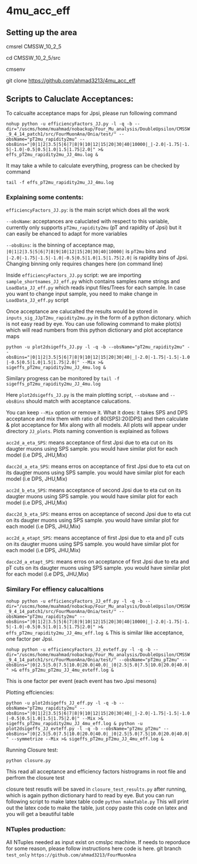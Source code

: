 # 4mu_acc_eff

## Setting up the area 

cmsrel CMSSW_10_2_5

cd CMSSW_10_2_5/src

cmsenv

git clone https://github.com/ahmad3213/4mu_acc_eff

## Scripts to Caluclate Acceptances:
To calcualte acceptance maps for Jpsi, please run following command

``
nohup python -u efficiencyFactors_JJ.py -l -q -b --dir="/uscms/home/muahmad/nobackup/Four_Mu_analysis/DoubleUpsilon/CMSSW_9_4_14_patch1/src/FourMuonAna/Onia/test/" --obsName="pT2mu_rapidity2mu" --obsBins="|0|1|2|3.5|5|6|7|8|9|10|12|15|20|30|40|10000|_|-2.0|-1.75|-1.5|-1.0|-0.5|0.5|1.0|1.5|1.75|2.0|" >& effs_pT2mu_rapidity2mu_JJ_4mu.log & 
``

It may take a while to calculate everything, progress can be checked by command 

``
tail -f effs_pT2mu_rapidity2mu_JJ_4mu.log
``

### Explaining some contents:

``efficiencyFactors_JJ.py``: is the main script which does all the work

``--obsName``: acceptances are caluclated with respect to this variable, currently only supports ``pT2mu_rapidity2mu`` (pT and rapidity of Jpsi) but it can easily be ehanced to adapt for more variables  

``--obsBins``: is the binning of acceptance map, ``|0|1|2|3.5|5|6|7|8|9|10|12|15|20|30|40|10000|`` is ``pT2mu`` bins and ``|-2.0|-1.75|-1.5|-1.0|-0.5|0.5|1.0|1.5|1.75|2.0|`` is rapidity bins of Jpsi. Changing binning only requires changes here (on command line)

Inside ``efficiencyFactors_JJ.py`` script: we are importing ``sample_shortnames_JJ_eff.py`` which contains samples name strings and ``LoadData_JJ_eff.py`` which reads input files/Trees for each sample. In case you want to change input sample, you need to make change in ``LoadData_JJ_eff.py`` script

Once acceptance are calucalted the results would be stored in ``inputs_sig_JJpT2mu_rapidity2mu.py`` in the form of a python dictonary. which is not easy read by eye. You can use following command to make plot(s) which will read numbers from this python dictionary and plot acceptance maps

``
python -u plot2dsigeffs_JJ.py -l -q -b --obsName="pT2mu_rapidity2mu" --obsBins="|0|1|2|3.5|5|6|7|8|9|10|12|15|20|30|40|_|-2.0|-1.75|-1.5|-1.0|-0.5|0.5|1.0|1.5|1.75|2.0|" --Mix >& sigeffs_pT2mu_rapidity2mu_JJ_4mu.log & 
``

Similary progress can be monitored by 
``tail -f sigeffs_pT2mu_rapidity2mu_JJ_4mu.log ``

Here ``plot2dsigeffs_JJ.py`` is the main plotting script, ``--obsName`` and ``--obsBins`` should match with acceptance calucations. 

You can keep ``--Mix`` option or remove it. What it does: it takes SPS and DPS acceptance and mix them with ratio of 80(SPS):20(DPS) and then calculate & plot acceptance for Mix along with all models. All plots will appear under directory ``JJ_plots``. Plots naming convention is explained as follows 

``acc2d_a_eta_SPS``:  means acceptance of first Jpsi due to eta cut on its daugter muons using SPS sample. you would have similar plot for each model (i.e DPS, JHU,Mix)

``dacc2d_a_eta_SPS``: means erros on acceptance of first Jpsi due to eta cut on its daugter muons using SPS sample. you would have similar plot for each model (i.e DPS, JHU,Mix)

``acc2d_b_eta_SPS``:  means acceptance of second Jpsi due to eta cut on its daugter muons using SPS sample. you would have similar plot for each model (i.e DPS, JHU,Mix)

``dacc2d_b_eta_SPS``: means erros on acceptance of second Jpsi due to eta cut on its daugter muons using SPS sample. you would have similar plot for each model (i.e DPS, JHU,Mix)

``acc2d_a_etapt_SPS``: means acceptance of first Jpsi due to eta and pT cuts on its daugter muons using SPS sample. you would have similar plot for each model (i.e DPS, JHU,Mix)

``dacc2d_a_etapt_SPS``: means erros on acceptance of first Jpsi due to eta and pT cuts on its daugter muons using SPS sample. you would have similar plot for each model (i.e DPS, JHU,Mix)

### Similary For effiency calucaltions

``
nohup python -u efficiencyFactors_JJ_eff.py -l -q -b --dir="/uscms/home/muahmad/nobackup/Four_Mu_analysis/DoubleUpsilon/CMSSW_9_4_14_patch1/src/FourMuonAna/Onia/test/" --obsName="pT2mu_rapidity2mu" --obsBins="|0|1|2|3.5|5|6|7|8|9|10|12|15|20|30|40|10000|_|-2.0|-1.75|-1.5|-1.0|-0.5|0.5|1.0|1.5|1.75|2.0|" >& effs_pT2mu_rapidity2mu_JJ_4mu_eff.log &
``
This is similar like acceptance, one factor per Jpsi.

``
nohup python -u efficiencyFactors_JJ_evteff.py -l -q -b --dir="/uscms/home/muahmad/nobackup/Four_Mu_analysis/DoubleUpsilon/CMSSW_9_4_14_patch1/src/FourMuonAna/Onia/test/" --obsName="pT2mu_pT2mu" --obsBins="|0|2.5|5.0|7.5|10.0|20.0|40.0|_|0|2.5|5.0|7.5|10.0|20.0|40.0|" >& effs_pT2mu_pT2mu_JJ_4mu_evteff.log &
``

This is one factor per event (each event has two Jpsi mesons)

Plotting effciencies:

``
python -u plot2dsigeffs_JJ_eff.py -l -q -b --obsName="pT2mu_rapidity2mu" --obsBins="|0|1|2|3.5|5|6|7|8|9|10|12|15|20|30|40|_|-2.0|-1.75|-1.5|-1.0|-0.5|0.5|1.0|1.5|1.75|2.0|" --Mix >& sigeffs_pT2mu_rapidity2mu_JJ_4mu_eff.log &
python -u plot2dsigeffs_JJ_evteff.py -l -q -b --obsName="pT2mu_pT2mu" --obsBins="|0|2.5|5.0|7.5|10.0|20.0|40.0|_|0|2.5|5.0|7.5|10.0|20.0|40.0|" --symmetrize --Mix >& sigeffs_pT2mu_pT2mu_JJ_4mu_eff.log &
``

Running Closure test: 

``python closure.py``

This read all acceptance and efficiency factors histrograms in root file and perfrom the closure test 

closure test resutls will be saved in ``closure_test_results.py`` after running, which is again python dictionary hard to read by eye. But you can run following script to make latex table code 
``python makeTable.py`` 
This will print out the latex code to make the table, just copy paste this code on latex and you will get a beautiful table

### NTuples production: 
All NTuples needed as input exist on cmslpc machine. If needs to reporduce for some reason, please follow instructions here 
code is here. git branch ``test_only``
``
https://github.com/ahmad3213/FourMuonAna
``

